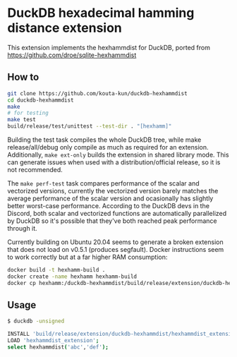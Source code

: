 # DuckDB hexadecimal hamming distance extension

This extension implements the hexhammdist for DuckDB, ported from https://github.com/droe/sqlite-hexhammdist

## How to
```bash
git clone https://github.com/kouta-kun/duckdb-hexhammdist
cd duckdb-hexhammdist
make
# for testing
make test
build/release/test/unittest --test-dir . "[hexhamm]"
```

Building the test task compiles the whole DuckDB tree, while make release/all/debug only compile as much as required for an extension. Additionally, `make ext-only` builds the extension in shared library mode. This can generate issues when used with a distribution/official release, so it is not recommended.

The `make perf-test` task compares performance of the scalar and vectorized versions, currently the vectorized version barely matches the average performance of the scalar version and ocasionally has slightly better worst-case performance. According to the DuckDB devs in the Discord, both scalar and vectorized functions are automatically parallelized by DuckDB so it's possible that they've both reached peak performance through it.

Currently building on Ubuntu 20.04 seems to generate a broken extension that does not load on v0.5.1 (produces segfault). Docker instructions seem to work correctly but at a far higher RAM consumption:

```bash
docker build -t hexhamm-build .
docker create -name hexhamm hexhamm-build
docker cp hexhamm:/duckdb-hexhammdist/build/release/extension/duckdb-hexhammdist/hexhammdist_extension.duckdb_extension .
```

## Usage
```bash
$ duckdb -unsigned

INSTALL 'build/release/extension/duckdb-hexhammdist/hexhammdist_extension.duckdb_extension';
LOAD 'hexhammdist_extension';
select hexhammdist('abc','def');
```
